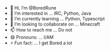 - 👋 Hi, I’m @BoredRune
- 👀 I’m interested in ... IRC, Python, Java
- 🌱 I’m currently learning ... Python, Typescript
- 💞️ I’m looking to collaborate on ... Minecraft
- 📫 How to reach me ... Do not
- 😄 Pronouns: ... I/AM
- ⚡ Fun fact: ... I get Bored a lot

<!---
BoredRune/BoredRune is a ✨ special ✨ repository because its `README.md` (this file) appears on your GitHub profile.
You can click the Preview link to take a look at your changes.
--->
